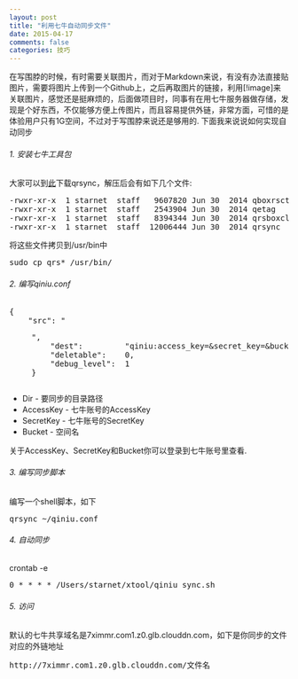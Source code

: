 ```yaml
---
layout: post
title: "利用七牛自动同步文件"
date: 2015-04-17
comments: false
categories: 技巧
---
```


在写围脖的时候，有时需要关联图片，而对于Markdown来说，有没有办法直接贴图片，需要将图片上传到一个Github上，之后再取图片的链接，利用[!image]来关联图片，感觉还是挺麻烦的，后面做项目时，同事有在用七牛服务器做存储，发现是个好东西，不仅能够方便上传图片，而且容易提供外链，非常方面，可惜的是体验用户只有1G空间，不过对于写围脖来说还是够用的. 下面我来说说如何实现自动同步

###### 1. 安装七牛工具包
大家可以到[此](http://developer.qiniu.com/docs/v6/tools/qrsync.html)下载qrsync，解压后会有如下几个文件:
<pre>
-rwxr-xr-x  1 starnet  staff   9607820 Jun 30  2014 qboxrsctl
-rwxr-xr-x  1 starnet  staff   2543904 Jun 30  2014 qetag
-rwxr-xr-x  1 starnet  staff   8394344 Jun 30  2014 qrsboxcli
-rwxr-xr-x  1 starnet  staff  12006444 Jun 30  2014 qrsync
</pre>
将这些文件拷贝到/usr/bin中
<pre>
sudo cp qrs* /usr/bin/
</pre>

###### 2. 编写qiniu.conf
<pre>
{
    "src": "<Dir>",
    "dest":         "qiniu:access_key=<AccessKey>&secret_key=<SecretKey>&bucket=<Bucket>",
    "deletable":    0,
    "debug_level":  1
}
</pre>
* Dir - 要同步的目录路径
* AccessKey - 七牛账号的AccessKey
* SecretKey - 七牛账号的SecretKey
* Bucket - 空间名

关于AccessKey、SecretKey和Bucket你可以登录到七牛账号里查看.

###### 3. 编写同步脚本
编写一个shell脚本，如下
<pre>
qrsync ~/qiniu.conf
</pre>

###### 4. 自动同步
crontab -e
<pre>
0 * * * * /Users/starnet/xtool/qiniu_sync.sh
</pre>

###### 5. 访问
默认的七牛共享域名是7ximmr.com1.z0.glb.clouddn.com，如下是你同步的文件对应的外链地址
<pre>
http://7ximmr.com1.z0.glb.clouddn.com/文件名
</pre>

